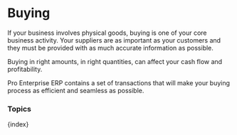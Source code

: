 # Buying

If your business involves physical goods, buying is one of your core business
activity. Your suppliers are as important as your customers and they must be
provided with as much accurate information as possible.

Buying in right amounts, in right quantities, can affect your cash flow and
profitability.

Pro Enterprise ERP contains a set of transactions that will make your buying process as
efficient and seamless as possible.

### Topics

{index}
